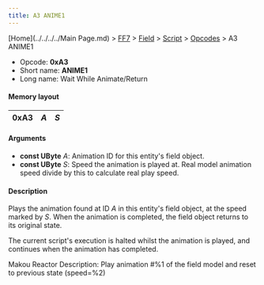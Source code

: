 ```yaml
---
title: A3 ANIME1
---
```


[Home](../../../../Main Page.md) > [FF7](../../../../FF7.md) > [Field](../../../Field.md) > [Script](../../Script.md) > [Opcodes](../Opcodes.md) > A3 ANIME1

-   Opcode: **0xA3**
-   Short name: **ANIME1**
-   Long name: Wait While Animate/Return

#### Memory layout

| 0xA3 | *A* | *S* |
|------|-----|-----|

#### Arguments

-   **const UByte** *A*: Animation ID for this entity's field object.
-   **const UByte** *S*: Speed the animation is played at. Real model animation speed divide by this to calculate real play speed.

#### Description

Plays the animation found at ID *A* in this entity's field object, at the speed marked by *S*. When the animation is completed, the field object returns to its original state.

The current script's execution is halted whilst the animation is played, and continues when the animation has completed.

Makou Reactor Description: Play animation \#%1 of the field model and reset to previous state (speed=%2)
